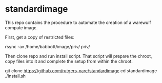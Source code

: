 # standardimage

This repo contains the procedure to automate the creation of a warewulf compute image.

First, get a copy of restricted files:

rsync -av /home/babbott/image/priv/ priv/

Then clone repo and run install script.  That script will prepare the chroot, copy files into it and complete the setup from within the chroot.

git clone https://github.com/rutgers-oarc/standardimage
cd standardimage
./install.sh

